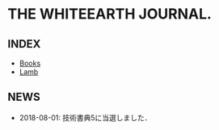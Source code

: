 # THE WHITEEARTH JOURNAL.

## INDEX

- [Books](/books)
- [Lamb](/lamb)

## NEWS

- 2018-08-01: 技術書典5に当選しました．
